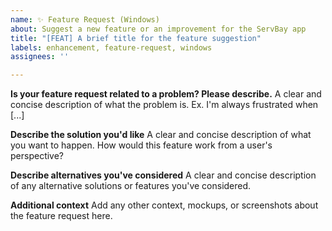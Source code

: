 ```yaml
---
name: ✨ Feature Request (Windows)
about: Suggest a new feature or an improvement for the ServBay app
title: "[FEAT] A brief title for the feature suggestion"
labels: enhancement, feature-request, windows
assignees: ''

---
```


**Is your feature request related to a problem? Please describe.**
A clear and concise description of what the problem is. Ex. I'm always frustrated when [...]

**Describe the solution you'd like**
A clear and concise description of what you want to happen. How would this feature work from a user's perspective?

**Describe alternatives you've considered**
A clear and concise description of any alternative solutions or features you've considered.

**Additional context**
Add any other context, mockups, or screenshots about the feature request here.
